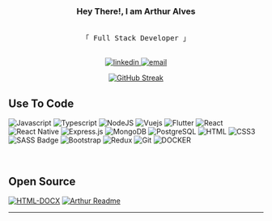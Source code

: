 <!-- Intro  -->
<h3 align="center">
        Hey There!, I am <b>Arthur Alves</b>
</h3>


<p align="center"> 
  <samp>
    <br>
    「 Full Stack Developer 」
    <br>
    <br>
  </samp>
</p>

<p align="center">
   <a href="https://www.linkedin.com/in/arthur-alves-6859bb170" target="_blank">
    <img src="https://img.shields.io/badge/LinkedIn-0077B5?style=for-the-badge&logo=linkedin&logoColor=white" alt="linkedin"/>
   </a>
   <a href="mailto:arthur.msa0511@gmail.com" target="_blank">
    <img src="https://img.shields.io/badge/Gmail-EA4335?style=for-the-badge&labelColor=white&logo=gmail&logoColor=EA4335" alt="email"/>
   </a>
</p>
<p align="center">
  <a href="https://git.io/streak-stats"><img src="https://github-readme-streak-stats.herokuapp.com?user=arthurMSA&hide_border=true&dates=9B9B9B&border=02569B&background=EBEBEB00&sideNums=9B9B9B&sideLabels=02569B&hide_current_streak=true&hide_longest_streak=true" alt="GitHub Streak" /></a></p>
</p>

## Use To Code
![Javascript](https://img.shields.io/badge/Javascript-F0DB4F?style=for-the-badge&labelColor=black&logo=javascript&logoColor=F0DB4F)
![Typescript](https://img.shields.io/badge/Typescript-007acc?style=for-the-badge&labelColor=black&logo=typescript&logoColor=007acc)
![NodeJS](https://img.shields.io/badge/Nodejs-3C873A?style=for-the-badge&labelColor=black&logo=node.js&logoColor=3C873A)
![Vuejs](https://img.shields.io/badge/VueJS-4FC08D?style=for-the-badge&labelColor=white&logo=vue.js&logoColor=4FC08D)
![Flutter](https://img.shields.io/badge/Flutter-02569B?style=for-the-badge&labelColor=02569B&logo=flutter&logoColor=white)
![React](https://img.shields.io/badge/-React-61DBFB?style=for-the-badge&labelColor=black&logo=react&logoColor=61DBFB)
![React Native](https://img.shields.io/badge/React_Native-20232A?style=for-the-badge&logo=react&logoColor=61DAFB)
![Express.js](https://img.shields.io/badge/Express.js-000000?style=for-the-badge&logo=express&logoColor=white)
![MongoDB](https://img.shields.io/badge/MongoDB-4EA94B?style=for-the-badge&logo=mongodb&logoColor=white)
![PostgreSQL](https://img.shields.io/badge/POSTGRESQL-4169E1?style=for-the-badge&labelColor=4169E1&logo=postgresql&logoColor=white)
![HTML](https://img.shields.io/badge/HTML5-E34F26?style=for-the-badge&logo=html5&logoColor=white)
![CSS3](https://img.shields.io/badge/CSS3-1572B6?style=for-the-badge&logo=css3&logoColor=white)
![SASS Badge](https://img.shields.io/badge/Sass-CC6699?style=for-the-badge&logo=sass&logoColor=white)
![Bootstrap](https://img.shields.io/badge/Bootstrap-563D7C?style=for-the-badge&logo=bootstrap&logoColor=white)
![Redux](https://img.shields.io/badge/Redux-593D88?style=for-the-badge&logo=redux&logoColor=white)
![Git](https://img.shields.io/badge/Git-F05032?style=for-the-badge&logo=git&logoColor=white)
![DOCKER](https://img.shields.io/badge/docker-2496ED?style=for-the-badge&labelColor=2496ED&logo=docker&logoColor=white)

<br/>

##  Open Source
[![HTML-DOCX](https://github-readme-stats.vercel.app/api/pin/?username=arthurMSA&repo=html-docxjs&border_color=02569B&bg_color=0D1117&title_color=C9D1D9&text_color=8B949E&icon_color=02569B)](https://github.com/arthurMSA/html-docxjs)
[![Arthur Readme](https://github-readme-stats.vercel.app/api/pin/?username=arthurMSA&repo=arthurMSA&border_color=02569B&bg_color=0D1117&title_color=C9D1D9&text_color=8B949E&icon_color=02569B)](https://github.com/arthurMSA/arthurMSA)
<br/>
<hr/>
<br/>

